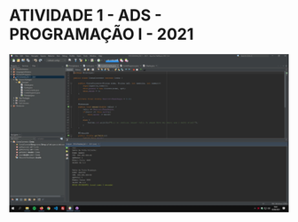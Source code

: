 # ATIVIDADE 1 - ADS - PROGRAMAÇÃO I - 2021

![alt text](https://github.com/andreyquerino/UniCesumar/blob/main/PROGRAMA%C3%87%C3%83O%201%20-%202021/img/Atividade01.jpg)

